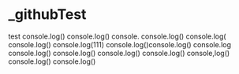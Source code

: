# _githubTest
test
console.log()
console.log()
console.
console.log()
console.log(
console.log()
console.log(111)
console.log()console.log()
console.log
console.log()
  console.log()
console.log()
console.log()
console,log()
console.log()
console.log()
